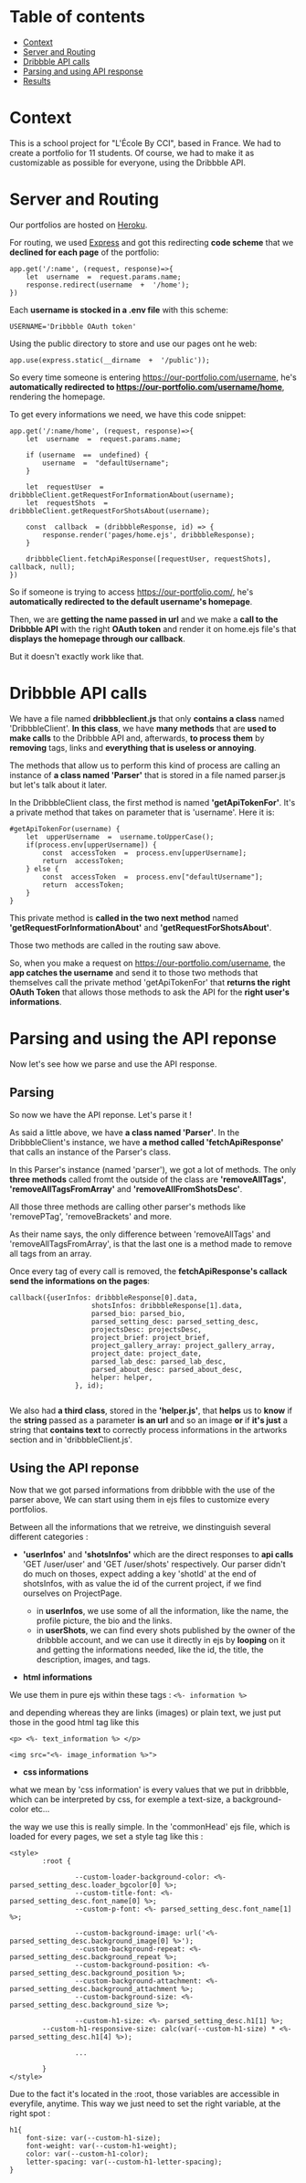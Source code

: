 # Table of contents

* [Context](#Context)
* [Server and Routing](#server-and-routing)
* [Dribbble API calls](#dribbble-api-calls)
* [Parsing and using API response](#parsing-and-using-the-api-reponse)
* [Results](#results)

# Context

This is a school project for "L'École By CCI", based in France.
We had to create a portfolio for 11 students. Of course, we had to make it as customizable as possible for everyone, using the Dribbble API.


# Server and Routing

Our portfolios are hosted on [Heroku](https://heroku.com).

For routing, we used [Express](https://expressjs.com) and got this redirecting **code scheme** that we **declined for each page** of the portfolio:
```
app.get('/:name', (request, response)=>{
	let  username  =  request.params.name;
	response.redirect(username  +  '/home');
})
```

Each **username is stocked in a .env file** with this scheme:
```
USERNAME='Dribbble OAuth token'
```

Using the public directory to store and use our pages ont he web:
```
app.use(express.static(__dirname  +  '/public'));
```
So every time someone is entering https://our-portfolio.com/username, he's **automatically redirected to https://our-portfolio.com/username/home**, rendering the homepage.

To get every informations we need, we have this code snippet:
```
app.get('/:name/home', (request, response)=>{
	let  username  =  request.params.name;
	
	if (username  ==  undefined) {
		username  =  "defaultUsername";
	}
	
	let  requestUser  =  dribbbleClient.getRequestForInformationAbout(username);
	let  requestShots  =  dribbbleClient.getRequestForShotsAbout(username);
	
	const  callback  = (dribbbleResponse, id) => {
		response.render('pages/home.ejs', dribbbleResponse);
	}
	
	dribbbleClient.fetchApiResponse([requestUser, requestShots], callback, null);
})
```
So if someone is trying to access https://our-portfolio.com/, he's **automatically redirected to the default username's homepage**.

Then, we are **getting the name passed in url** and we make a **call to the Dribbble API** with the right **OAuth token** and render it on home.ejs file's that **displays the homepage through our callback**.

But it doesn't exactly work like that.

# Dribbble API calls
We have a file named **dribbbleclient.js** that only **contains a class** named 'DribbbleClient'.
**In this class**, we have **many methods** that are **used to make calls** to the Dribbble API and, afterwards, **to process them** by **removing** tags, links and **everything that is useless or annoying**.

The methods that allow us to perform this kind of process are calling an instance of **a class named 'Parser'** that is stored in a file named parser.js but let's talk about it later.

In the DribbbleClient class,  the first method is named **'getApiTokenFor'**.
It's a private method that takes on parameter that is 'username'. Here it is:
```
#getApiTokenFor(username) {
	let  upperUsername  =  username.toUpperCase();
	if(process.env[upperUsername]) {
		const  accessToken  =  process.env[upperUsername];
		return  accessToken;
	} else {
		const  accessToken  =  process.env["defaultUsername"];
		return  accessToken;
	}
}
```
This private method is **called in the two next method** named **'getRequestForInformationAbout'** and **'getRequestForShotsAbout'**.

Those two methods are called in the routing saw above.

So, when you make a request on https://our-portfolio.com/username, the **app catches the username** and send it to those two methods that themselves call the private method 'getApiTokenFor' that **returns the right OAuth Token** that allows those methods to ask the API for the **right user's informations**.

# Parsing and using the API reponse
Now let's see how we parse and use the API response.
## Parsing

So now we have the API reponse. Let's parse it !

As said a little above, we have **a class named 'Parser'**.
In the DribbbleClient's instance, we have **a method called 'fetchApiResponse'** that calls an instance of the Parser's class.

In this Parser's instance (named 'parser'), we got a lot of methods. The only **three methods** called fromt the outside of the class are **'removeAllTags'**, **'removeAllTagsFromArray'** and **'removeAllFromShotsDesc'**.

All those three methods are calling other parser's methods like 'removePTag', 'removeBrackets' and more.

As their name says, the only difference between 'removeAllTags' and 'removeAllTagsFromArray', is that the last one is a method made to remove all tags from an array.

Once every tag of every call is removed, the **fetchApiResponse's callack send the informations on the pages**:
```
callback({userInfos: dribbbleResponse[0].data,
					shotsInfos: dribbbleResponse[1].data,
					parsed_bio: parsed_bio,
					parsed_setting_desc: parsed_setting_desc,
					projectsDesc: projectsDesc,
					project_brief: project_brief,
					project_gallery_array: project_gallery_array,
					project_date: project_date,
					parsed_lab_desc: parsed_lab_desc,
					parsed_about_desc: parsed_about_desc,
					helper: helper,
				}, id);
				
```
We also had **a third class**, stored in the **'helper.js'**, that **helps** us to **know** if the **string** passed as a parameter **is an url** and so an image **or** if **it's just** a string that **contains text** to correctly process informations in the artworks section and in 'dribbbleClient.js'.
## Using the API reponse

Now that we got parsed informations from dribbble with the use of the parser above,
We can start using them in ejs files to customize every portfolios.

Between all the informations that we retreive, we dinstinguish several different categories :

* **'userInfos'** and **'shotsInfos'** which are the direct responses to **api calls** 'GET /user/user' and 'GET /user/shots' respectively.
Our parser didn't do much on thoses, expect adding a key 'shotId' at the end of shotsInfos, with as value the id of the current project, if we find ourselves on ProjectPage.
	* in **userInfos**, we use some of all the information, like the name, the profile picture, the bio and the links.
	* in **userShots**, we can find every shots published by the owner of the dribbble account, and we can use it directly in ejs by **looping** on it and getting the informations needed, like the id, the title, the description, images, and tags.
	
* **html informations**

We use them in pure ejs within these tags : 
```<%- information %>```

and depending whereas they are links (images) or plain text, we just put those in the good html tag like this
```
<p> <%- text_information %> </p>

<img src="<%- image_information %>">

```

* **css informations**

what we mean by 'css information' is every values that we put in dribbble, which can be interpreted by css, for exemple a text-size, a background-color etc...

the way we use this is really simple. In the 'commonHead' ejs file, which is loaded for every pages, we set a style tag like this :

```
<style>
		:root {

				--custom-loader-background-color: <%- parsed_setting_desc.loader_bgcolor[0] %>;
				--custom-title-font: <%- parsed_setting_desc.font_name[0] %>;
				--custom-p-font: <%- parsed_setting_desc.font_name[1] %>;

				--custom-background-image: url('<%- parsed_setting_desc.background_image[0] %>');
				--custom-background-repeat: <%- parsed_setting_desc.background_repeat %>;
				--custom-background-position: <%- parsed_setting_desc.background_position %>;
				--custom-background-attachment: <%- parsed_setting_desc.background_attachment %>;
				--custom-background-size: <%- parsed_setting_desc.background_size %>;

				--custom-h1-size: <%- parsed_setting_desc.h1[1] %>;
        --custom-h1-responsive-size: calc(var(--custom-h1-size) * <%- parsed_setting_desc.h1[4] %>);

				...

		}
</style>
```

Due to the fact it's located in the :root, those variables are accessible in everyfile, anytime.
This way we just need to set the right variable, at the right spot :

```
h1{
    font-size: var(--custom-h1-size);
    font-weight: var(--custom-h1-weight);
    color: var(--custom-h1-color);
    letter-spacing: var(--custom-h1-letter-spacing);
}
```
